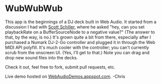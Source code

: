 # WubWubWub

This app is the beginnings of a DJ deck built in Web Audio.  It started from a discussion I had with [Scott Schiller](https://twitter.com/schill/), where he asked "hey, can you set playbackRate on a BufferSourceNode to a negative value?"  (The answer to that, by the way, is no.)  It's grown quite a bit from there, especially after I purchased a Numark DJ-2-Go controller and plugged it in through the Web MIDI API polyfill.  It's much cooler with the controller; you can't currently scrub from the onscreen UI.  (Yes, I'll get to that.)  Note you can drag and drop new sound files into the decks.

Check it out, feel free to fork, submit pull requests, etc.

Live demo hosted on [WebAudioDemos.appspot.com](https://webaudiodemos.appspot.com/wubwubwub/).
-Chris
